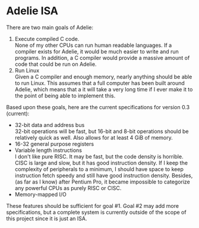 # Adelie ISA

There are two main goals of Adelie:
1. Execute compiled C code.  
    None of my other CPUs can run human readable languages. If a compiler exists for Adelie, it would be much easier to write and run programs. In addition, a C compiler would provide a massive amount of code that could be run on Adelie.
2. Run Linux  
    Given a C compiler and enough memory, nearly anything should be able to run Linux. This assumes that a full computer has been built around Adelie, which means that a it will take a very long time if I ever make it to the point of being able to implement this.

Based upon these goals, here are the current specifications for version 0.3 (current):

* 32-bit data and address bus  
    32-bit operations will be fast, but 16-bit and 8-bit operations should be relatively quick as well. Also allows for at least 4 GiB of memory.
* 16-32 general purpose registers  
* Variable length instructions  
    I don't like pure RISC. It may be fast, but the code density is horrible. CISC is large and slow, but it has good instruction density. If I keep the complexity of peripherals to a minimum, I should have space to keep instruction fetch speedy and still have good instruction density. Besides, (as far as I know) after Pentium Pro, it became impossible to categorize any powerful CPUs as purely RISC or CISC.
* Memory-mapped I/O

These features should be sufficient for goal #1. Goal #2 may add more specifications, but a complete system is currently outside of the scope of this project since it is just an ISA.
